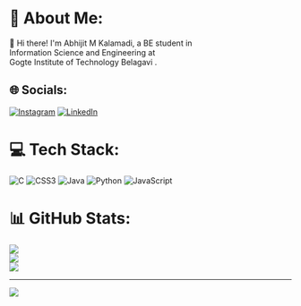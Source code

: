 # 💫 About Me:
👋 Hi there! I'm Abhijit M Kalamadi, a BE student in<br> Information Science and Engineering at <br>Gogte Institute of Technology Belagavi .


## 🌐 Socials:
[![Instagram](https://img.shields.io/badge/Instagram-%23E4405F.svg?logo=Instagram&logoColor=white)](https://instagram.com/its_abhi_737) [![LinkedIn](https://img.shields.io/badge/LinkedIn-%230077B5.svg?logo=linkedin&logoColor=white)](https://www.linkedin.com/in/abhijit-kalamadi-041104311)

# 💻 Tech Stack:
![C](https://img.shields.io/badge/c-%2300599C.svg?style=plastic&logo=c&logoColor=white) ![CSS3](https://img.shields.io/badge/css3-%231572B6.svg?style=plastic&logo=css3&logoColor=white) ![Java](https://img.shields.io/badge/java-%23ED8B00.svg?style=plastic&logo=openjdk&logoColor=white) ![Python](https://img.shields.io/badge/python-3670A0?style=plastic&logo=python&logoColor=ffdd54) ![JavaScript](https://img.shields.io/badge/javascript-%23323330.svg?style=plastic&logo=javascript&logoColor=%23F7DF1E)
# 📊 GitHub Stats:
![](https://github-readme-stats.vercel.app/api?username=abhijitmkalamadi&theme=vue-dark&hide_border=false&include_all_commits=true&count_private=true)<br/>
![](https://github-readme-streak-stats.herokuapp.com/?user=abhijitmkalamadi&theme=vue-dark&hide_border=false)<br/>
![](https://github-readme-stats.vercel.app/api/top-langs/?username=abhijitmkalamadi&theme=vue-dark&hide_border=false&include_all_commits=true&count_private=true&layout=compact)

---
[![](https://visitcount.itsvg.in/api?id=abhijitmkalamadi&icon=0&color=0)](https://visitcount.itsvg.in)

<!-- Proudly created with GPRM ( https://gprm.itsvg.in ) -->

